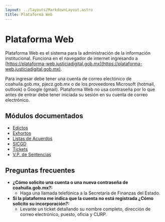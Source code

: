 ```yaml
---
layout: ../layouts/MarkdownLayout.astro
title: Plataforma Web
---
```


# Plataforma Web

Plataforma Web es el sistema para la administración de la información institucional. Funciona en el navegador de internet ingresando a [https://plataforma-web.justiciadigital.gob.mx](https://plataforma-web.justiciadigital.gob.mx).

Para ingresar debe tener una cuenta de correo electónico de coahuila.gob.mx, pjecz.gob.mx o de los proveedores Microsoft (hotmail, outlook) o Google (gmail). Plataforma Web no usa contraseña por lo que antes de entrar debe tener iniciada su sesión en su cuenta de correo electrónico.

## Módulos documentados

- [Edictos](/plataforma_web/edictos)
- [Exhortos](/plataforma_web/exhortos)
- [Listas de Acuerdos](/plataforma_web/listas_de_acuerdos)
- [SICGD](/plataforma_web/sicgd)
- [Tickets](/plataforma_web/tickets)
- [V.P. de Sentencias](/plataforma_web/version_publica_sentencias)

## Preguntas frecuentes

- **¿Cómo solicito una cuenta o una nueva contraseña de coahuila.gob.mx?:**
    - Haga una llamada telefónica a la Secretaría de Finanzas del Estado.
- **Si la plataforma me indica que la cuenta no está registrada ¿Cómo solicito su incorporación?:**
    - Levante un ticket detallando su nombre completo, dirección de correo electrónico, puesto, oficia y CURP.
